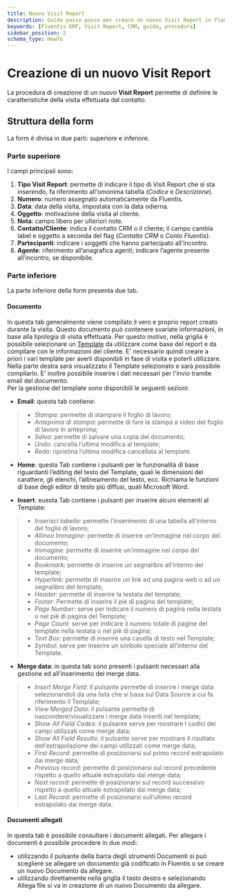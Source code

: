 ```yaml
---
title: Nuovo Visit Report
description: Guida passo passo per creare un nuovo Visit Report in Fluentis ERP, con tutti i campi della form spiegati.
keywords: [Fluentis ERP, Visit Report, CRM, guida, procedura]
sidebar_position: 2
schema_type: HowTo
---
```


# Creazione di un nuovo Visit Report

La procedura di creazione di un nuovo **Visit Report** permette di definire le caratteristiche della visita effettuata dal contatto.

## Struttura della form

La form è divisa in due parti: superiore e inferiore.

### Parte superiore

I campi principali sono:

1. **Tipo Visit Report**: permette di indicare il tipo di Visit Report che si sta inserendo, fa riferimento all'omonima tabella (*Codice* e *Descrizione*).  
2. **Numero**: numero assegnato automaticamente da Fluentis.  
3. **Data**: data della visita, impostata con la data odierna.  
4. **Oggetto**: motivazione della visita al cliente.  
5. **Nota**: campo libero per ulteriori note.  
6. **Contatto/Cliente**: indica il contatto CRM o il cliente; il campo cambia label e oggetto a seconda del flag (*Contatto CRM* o *Conto Fluentis*).  
7. **Partecipanti**: indicare i soggetti che hanno partecipato all’incontro.  
8. **Agente**: riferimento all’anagrafica agenti; indicare l’agente presente all’incontro, se disponibile.  

### Parte inferiore

La parte inferiore della form presenta due tab.

#### Documento

In questa tab generalmente viene compilato il vero e proprio report creato durante la visita. Questo documento può contenere svariate informazioni, in base alla tipologia di visita effettuata. Per questo motivo, nella griglia è possibile selezionare un [Template](/docs/crm/budget-marketing-automation/template/template-search) da utilizzare come base del report e da compilare con le informazioni del cliente. E' necessario quindi creare a priori i vari template per averli disponibili in fase di visita e poterli utilizzare. 
Nella parte destra sarà visualizzato il Template selezionato e sarà possibile compilarlo. E' inoltre possibile inserire i dati necessari per l'invio tramite email del documento.            
Per la gestione del template sono disponibili le seguenti sezioni:     
- **Email**: questa tab contiene:     
> - *Stampa*: permette di stampare il foglio di lavoro;
> - *Anteprima di stampa*: permette di fare la stampa a video del foglio di lavoro in anteprima;
> - *Salva*: permette di salvare una copia del documento;    
> - *Undo*: cancella l’ultima modifica al template;
> - *Redo*: ripristina l’ultima modifica cancellata al template.

- **Home**: questa Tab contiene i pulsanti per le funzionalità di base riguardanti l’editing del testo del Template, quali le dimensioni del carattere, gli elenchi, l’allineamento del testo, ecc.
Richiama le funzioni di base degli editor di testo più diffusi, quali Microsoft Word.

- **Insert**: euesta Tab contiene i pulsanti per inserire alcuni elementi al Template:
> - *Inserisci tabella*: permette l’inserimento di una tabella all’interno del foglio di lavoro;
> - *Allinea Immagine*: permette di inserire un’immagine nel corpo del documento;
> - *Immagine*: permette di inserire un’immagine nel corpo del documento;
> - *Bookmark*: permette di inserire un segnalibro all’interno del template;
> - *Hyperlink*: permette di inserire un link ad una pagina web o ad un segnalibro del template;
> - *Header*: permette di inserire la testata del template;
> - *Footer*: Permette di inserire il piè di pagina del template;
> - *Page Number*: serve per indicare il numero di pagina nella testata o nel piè di pagina del Template;
> - *Page Count*: serve per indicare il numero totale di pagine del template nella testata o nel piè di pagina;
> - *Text Box*: permette di inserire una casella di testo nel Template;
> - *Symbol*: serve per inserire un simbolo speciale all’interno del Template.

- **Merge data**: in questa tab sono presenti i pulsanti necessari alla gestione ed all’inserimento dei merge data.
> - *Insert Merge Field*: Il pulsante permette di inserire i merge data selezionandoli da una lista che si basa sul Data Source a cui fa riferimento il Template;
> - *View Merged Data*: il pulsante permette di nascondere/visualizzare i merge data inseriti nel template;
> - *Show All Field Codes*: il pulsante serve per mostrare I codici dei campi utilizzati come merge data;
> - *Show All Field Results*: il pulsante serve per mostrare il risultato dell’estrapolazione dei campi utilizzati come merge data;
> - *First Record*: permette di posizionarsi sul primo record estrapolato dai merge data;
> - *Previous record*: permette di posizionarsi sul record precedente rispetto a quello attuale estrapolato dai merge data;
> - *Next record*: permette di posizionarsi sul record successivo rispetto a quello attuale estrapolato dai merge data;
> - *Last Record*: permette di posizionarsi sull’ultimo record estrapolato dai merge data.

#### Documenti allegati

In questa tab è possibile consultare i documenti allegati. Per allegare i documenti è possibile procedere in due modi:

- utilizzando il pulsante della barra degli strumenti Documenti si può scegliere se allegare un documento già codificato in Fluentis o se creare un nuovo Documento da allegare.
- utilizzando direttamente nella griglia il tasto destro e selezionando Allega file si va in creazione di un nuovo Documento da allegare.